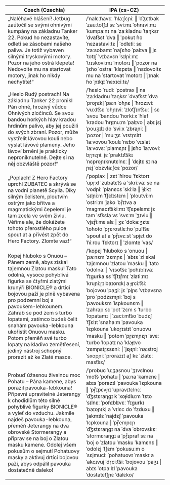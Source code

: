 <table>
<thead>
  <tr>
    <th>Czech (Czechia)</th>
    <th>IPA (cs-CZ)</th>
  </tr>
</thead>
<tbody>
  <tr>
    <td>„Naléhavé hlášení! Jetbug zaútočil se svými ohnivými kumpány na základnu Tanker 22. Pokud ho nezastavíte, odletí se zásobami našeho paliva. Je totiž vybaven silnými tryskovými motory. Pozor na jeho ostrá klepeta! Nedovolte mu na startovat motory, jinak ho nikdy nechytíte!“</td>
    <td>
      <span class="IPA">/ˈnalɛːɦavɛː ˈɦlaːʃɛɲiː ‖ ˈd͡ʒɛtbak ˈzauːtot͡ʃɪl sɛ ˈsviːmɪ ˈoɦnɪviːmɪ ˈkumpaːnɪ na ˈzaːkladnu ˈtaŋkɛr ˈdvat͡sɛt ˈdva ‖ ˈpokut ɦo ˈnɛzastaviːtɛ | ˈodlɛtiː sɛ ˈzaːsobamɪ ˈnaʃɛɦo ˈpalɪva ‖ jɛ ˈtotɪʃ ˈvɪbavɛn ˈsɪlɲiːmɪ ˈtrɪskoviːmɪ ˈmotorɪ ‖ ˈpozor na ˈjɛɦo ˈostraː ˈklɛpɛta ‖ ˈnɛdovoltɛ mu na ˈstartovat ˈmotorɪ | ˈjɪnak ɦo ˈɲɪkɟɪ ˈnɛxɪciːtɛ/</span>
    </td>
  </tr>
  <tr>
    <td>„Heslo Rudý postrach! Na základnu Tanker 22 pronikl Pán ohně, hrozivý vůdce Ohnivých zločinců. Se svou bandou horkých hlav kradou hrdinům palivo, aby jej použili do svých zbraní. Pozor, může vystřelit lávovou kouli nebo vyslat lávové plameny. Jeho lávoví brnění je prakticky neproniknutelné. Dejte si na něj obzvláště pozor!“</td>
    <td>
      <span class="IPA">/ˈɦɛslo ˈrudiː ˈpostrax ‖ na ˈzaːkladnu ˈtaŋkɛr ˈdvat͡sɛt ˈdva ˈproɲɪkl̩ ˈpaːn ˈoɦɲɛ | ˈɦrozɪviː ˈvuːdt͡sɛ ˈoɦɲɪviː ˈzlot͡ʃɪnt͡suː ‖ sɛ ˈsvou ˈbandou ˈɦorkiːx ˈɦlaf ˈkradou ˈɦrɟɪnuːm ˈpalɪvo | abɪ jɛj ˈpouʒɪlɪ do ˈsviːx ˈzbraɲiː ‖ ˈpozor | ˈmuːʒɛ ˈvɪstr̝ɛlɪt ˈlaːvovou ˈkoulɪ ˈnɛbo ˈvɪslat ˈlaːvovɛː ˈplamɛɲɪ ‖ jɛɦo ˈlaːvoviː br̩ɲɛɲiː jɛ ˈpraktɪt͡skɪ ˈnɛproɲɪknutɛlnɛː ‖ ˈdɛjtɛ sɪ na ɲɛj ˈobzvlaːʃcɛ ˈpozor/</span>
    </td>
  </tr>
  <tr>
    <td>„Poplach! Z Hero Factory uprchl ZUBATEC a skrývá se na vodní planetě Scylla. Díky silným čelistem, ploutvím ostrým jako břitva a magmatickými čepelemi je tam zcela ve svém živlu. Věříme ale, že dokážete tohoto přerostlého pulce spout at a přivést zpět do Hero Factory. Zlomte vaz!“</td>
    <td>
      <span class="IPA">/ˈpoplax ‖ zɛt ˈɦirou ˈfɛktorɪ ˈupr̩xl ˈzubatɛt͡s a ˈskriːvaː se na ˈvodɲiː ˈplanɛcɛ ˈskiːla ‖ ˈɟiːkɪ ˈsɪlɲiːm ˈt͡ʃɛlɪstɛm | ˈploutviːm ˈostriːm ˈjako ˈbr̝̊ɪtva a ˈmagmacɪt͡skiːmɪ ˈt͡ʃɛpelɛmɪ jɛ tam ˈst͡sɛla vɛ ˈsvɛːm ˈʒɪvlu ‖ ˈvjɛr̝̊iːmɛ alɛ | ʒɛ ˈdokaːʒɛtɛ ˈtoɦoto ˈpr̝ɛrostlɛːɦo ˈpult͡sɛ ˈspout at a ˈpr̝̊ɪvɛːst ˈspjɛt do ˈɦiːrou ˈfɛktorɪ ‖ ˈzlomte ˈvas/</span>
    </td>
  </tr>
  <tr>
    <td>Kopej hluboko s Onuou – Pánem země, abys získal tajemnou Zlatou masku! Tato odolná, vysoce pohyblivá figurka se čtyřmi zlatými krunýři BIONICLE® a drtící bojovou paží je plně vybavena pro podzemní boj s pavoukem-lebkounem. Zahrab se pod zem s turbo lopatami, zatímco budeš čelit snahám pavouka-lebkouna ukořistit Onuovu masku. Potom přeměň své turbo lopaty na kladivo zemětřesení, jediný nástroj schopný prorazit až ke Zlaté masce.</td>
    <td>
      <span class="IPA">/ˈkopɛj ˈɦluboko s ˈonuou | ˈpaːnɛm ˈzɛmɲɛ | ˈabɪs ˈziːskal ˈtajɛmnou ˈzlatou ˈmasku ‖ ˈtato ˈodolnaː | ˈvɪsot͡sɛ ˈpoɦɪblɪvaː ˈfɪgurka sɛ ˈt͡ʃtɪr̝̊mɪ ˈzlatiːmɪ ˈkruɲiːr̝ɪ baɪonɪkl̩ a ɟr̩ciːt͡siː ˈbojovou ˈpaʒiː jɛ ˈpl̩ɲɛ ˈvɪbavɛna ˈpro ˈpodzɛmɲiː ˈboj s ˈpavoukɛm ˈlɛpkounɛm ‖ ˈzaɦrap sɛ ˈpot ˈzɛm s ˈturbo ˈlopatamɪ | ˈzaciːmt͡so ˈbudɛʃ ˈt͡ʃɛlɪt ˈsnaɦaːm ˈpavouka ˈlɛpkouna ˈukor̝ɪstɪt ˈonuovu ˈmasku ‖ ˈpotom ˈpr̝ɛmɲɛɲ ˈsvɛː ˈturbo ˈlopatɪ na ˈklaɟɪvo ˈzɛmɲɛtr̝ɛsɛniː | ˈjɛɟɪɲiː ˈnaːstroj ˈsxopɲiː ˈprorazɪt aʃ kɛ ˈzlatɛː mast͡sɛ/</span>
    </td>
  </tr>
  <tr>
    <td>Probuď úžasnou živelnou moc Pohatu – Pána kamene, abys porazil pavouka-lebkouna! Připevni upravitelné Jeterangy k chodidlům této silné pohyblivé figurky BIONICLE® a vyleť do vzduchu. Jakmile najdeš pavouka-lebkouna, přeměň Jeterangy na dva obrovské Stormerangy a připrav se na boj o Zlatou masku kamene. Odolej všem pokusům o sejmutí Pohatuovy masky a aktivuj drtící bojovou paži, abys odpálil pavouka dostatečně daleko!</td>
    <td>/ˈprobuc ˈuːʒasnou ˈʒɪvɛlnou ˈmot͡s ˈpoɦatu | ˈpaːna ˈkamɛnɛ | abɪs ˈporazɪl ˈpavouka ˈlɛpkouna ‖ ˈpr̝̊ɪpɛvɲɪ ˈupravɪtɛlnɛː ˈd͡ʒɛtɛraŋgɪ k ˈxoɟidluːm ˈtɛto ˈsɪlnɛː ˈpoɦɪblɪvɛː ˈfɪgurkɪ ˈbaɪoɲɪkl̩ a ˈvɪlɛc do ˈfzduxu ‖ ˈjakmɪlɛ ˈnajdɛʃ ˈpavouka ˈlɛpkouna | ˈpr̝̊emɲɛɲ ˈd͡ʒɛtɛraŋgɪ na ˈdva ˈobrovskɛː ˈstormɛraŋgɪ a ˈpr̝̊ɪpraf sɛ na ˈboj o ˈzlatou ˈmasku ˈkamɛnɛ ‖ ˈodolɛj ˈfʃɛm ˈpokusuːm o ˈsɛjmuciː ˈpoɦatuovɪ ˈmaskɪ a ˈakcɪvuj ˈdr̩ciːt͡siː ˈbojovou ˈpaʒɪ | abɪs ˈotpaːlɪl ˈpavouka ˈdostatɛt͡ʃɲɛ ˈdalɛko/</td>
  </tr>
</tbody>
</table>
